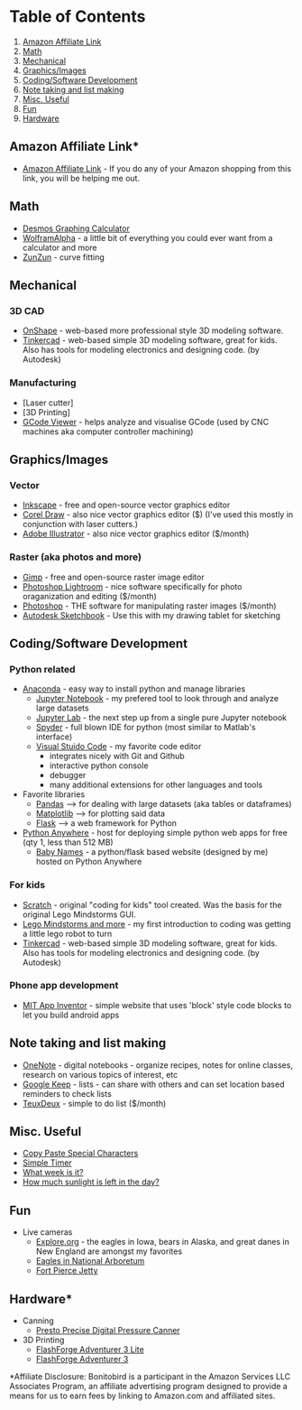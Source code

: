 # Table of Contents

1. [Amazon Affiliate Link](#amazon-affiliate-link)
2. [Math](#math)
3. [Mechanical](#mechanical)
4. [Graphics/Images](#graphicsimages)
5. [Coding/Software Development](#codingsoftware-development)
6. [Note taking and list making](#note-taking-and-list-making)
7. [Misc. Useful](#misc-useful)
8. [Fun](#fun)
9. [Hardware](#hardware)

## Amazon Affiliate Link*
- [Amazon Affiliate Link](amazon_affiliate_link.MD) - If you do any of your Amazon shopping from this link, you will be helping me out.

## Math

- [Desmos Graphing Calculator](https://www.desmos.com/calculator)
- [WolframAlpha](https://www.wolframalpha.com/) - a little bit of everything you could ever want from a calculator and more
- [ZunZun](www.zunzun.com) - curve fitting

## Mechanical
  
### 3D CAD

- [OnShape](www.onshape.com) - web-based more professional style 3D modeling software.
- [Tinkercad](https://www.tinkercad.com/) - web-based simple 3D modeling software, great for kids. Also has tools for modeling electronics and designing code. (by Autodesk)
  
### Manufacturing

- [Laser cutter]
- [3D Printing]
- [GCode Viewer](http://gcode.ws/#) - helps analyze and visualise GCode (used by CNC machines aka computer controller machining)

## Graphics/Images
  
### Vector

- [Inkscape](https://inkscape.org/) - free and open-source vector graphics editor
- [Corel Draw](https://www.coreldraw.com/) - also nice vector graphics editor ($) (I've used this mostly in conjunction with laser cutters.)
- [Adobe Illustrator](https://www.adobe.com/products/illustrator.html) - also nice vector graphics editor ($/month)
  
### Raster (aka photos and more)

- [Gimp](https://www.gimp.org/) - free and open-source raster image editor
- [Photoshop Lightroom](https://www.adobe.com/products/photoshop-lightroom.html) - nice software specifically for photo oraganization and editing ($/month)
- [Photoshop](https://www.adobe.com/products/photoshop.html?promoid=PC1PQQ5T&mv=other) - THE software for manipulating raster images ($/month)
- [Autodesk Sketchbook](https://www.autodesk.com/products/sketchbook-pro) - Use this with my drawing tablet for sketching

## Coding/Software Development
  
### Python related

- [Anaconda](https://www.anaconda.com/) - easy way to install python and manage libraries
  - [Jupyter Notebook](https://jupyter.org/) - my prefered tool to look through and analyze large datasets
  - [Jupyter Lab](https://jupyter.org/) - the next step up from a single pure Jupyter notebook
  - [Spyder](https://www.spyder-ide.org/) - full blown IDE for python (most similar to Matlab's interface)
  - [Visual Stuido Code](https://code.visualstudio.com/) - my favorite code editor
    - integrates nicely with Git and Github
    - interactive python console
    - debugger
    - many additional extensions for other languages and tools
- Favorite libraries
  - [Pandas](https://pandas.pydata.org/) --> for dealing with large datasets (aka tables or dataframes)
  - [Matplotlib](https://matplotlib.org/) --> for plotting said data
  - [Flask](https://flask.palletsprojects.com/) --> a web framework for Python
- [Python Anywhere](https://pythonanywhere.com/) - host for deploying simple python web apps for free (qty 1, less than 512 MB)
  - [Baby Names](http://bonitobird.pythonanywhere.com/) - a python/flask based website (designed by me) hosted on Python Anywhere
  
### For kids

- [Scratch](https://scratch.mit.edu/) - original "coding for kids" tool created. Was the basis for the original Lego Mindstorms GUI.
- [Lego Mindstorms and more](https://education.lego.com/) - my first introduction to coding was getting a little lego robot to turn
- [Tinkercad](https://www.tinkercad.com/) - web-based simple 3D modeling software, great for kids. Also has tools for modeling electronics and designing code. (by Autodesk)

### Phone app development

- [MIT App Inventor](https://appinventor.mit.edu/) - simple website that uses 'block' style code blocks to let you build android apps

## Note taking and list making

- [OneNote](https://www.onenote.com/) - digital notebooks - organize recipes, notes for online classes, research on various topics of interest, etc
- [Google Keep](https://keep.google.com) - lists - can share with others and can set location based reminders to check lists
- [TeuxDeux](https://teuxdeux.com/) - simple to do list ($/month)

## Misc. Useful

- [Copy Paste Special Characters](http://copypastecharacter.com/)
- [Simple Timer](http://e.ggtimer.com/10min)
- [What week is it?](http://whatweekisit.org/)
- [How much sunlight is left in the day?](https://sunshine.fyi/?utm_campaign=Recomendo&utm_medium=email&utm_source=Revue%20newsletter)

## Fun

- Live cameras
  - [Explore.org](https://explore.org/livecams) - the eagles in Iowa, bears in Alaska, and great danes in New England are amongst my favorites
  - [Eagles in National Arboretum](https://naeaglecam.org/)
  - [Fort Pierce Jetty](https://visitstlucie.com/fort-pierce-inlet-webcam/)

## Hardware*

- Canning
  - [Presto Precise Digital Pressure Canner](https://amzn.to/3w6TnQz)
- 3D Printing
  - [FlashForge Adventurer 3 Lite](https://amzn.to/31vJUVd)
  - [FlashForge Adventurer 3](https://amzn.to/31uwZTi)


\*Affiliate Disclosure:
Bonitobird is a participant in the Amazon Services LLC Associates Program, an affiliate advertising program designed to provide a means for us to earn fees by linking to Amazon.com and affiliated sites.
